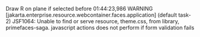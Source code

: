 Draw R on plane if selected before
01:44:23,986 WARNING [jakarta.enterprise.resource.webcontainer.faces.application] (default task-2) JSF1064: Unable to find or serve resource, theme.css, from library, primefaces-saga.
javascript actions does not perform if form validation fails